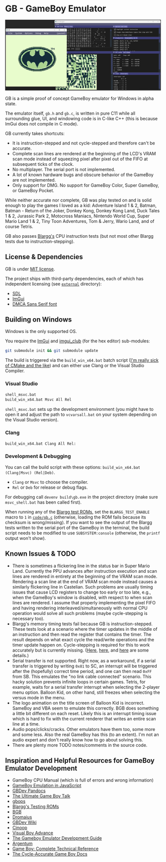 # GB - GameBoy Emulator

![GB Teaser](gb_teaser.png)

GB is a simple proof of concept GameBoy emulator for Windows in alpha state.

The emulator itself, `gb.h` and `gb.c`, is written in pure C11 while all surrounding glue, UI, and windowing code is in C-like C++ (this is because ImGui does not compile in C mode).

GB currently takes shortcuts:

- It is instruction-stepped and not cycle-stepped and therefore can't be accurate.
- Complete scan lines are rendered at the beginning of the LCD's VRAM scan mode instead of squeezing pixel after pixel out of the FIFO at subsequent ticks of the clock.
- No multiplayer. The serial port is not implemented.
- A lot of known hardware bugs and obscure behavior of the GameBoy are not implemented.
- Only support for DMG. No support for GameBoy Color, Super GameBoy, or GameBoy Pocket.

While neither accurate nor complete, GB was play tested on and is solid enough to play the games I loved as a kid: Adventure Island 1 & 2, Batman, Batman - Return of the Joker, Donkey Kong, Donkey Kong Land, Duck Tales 1 & 2, Jurassic Park 2, Motocross Maniacs, Nintendo World Cup, Super Mario Land 1 & 2, Tiny Toon Adventures, Tom & Jerry, Wario Land, and of course Tetris.

GB also passes [Blargg's](https://github.com/retrio/gb-test-roms/tree/master) CPU instruction tests (but not most other Blargg tests due to instruction-stepping).

## License & Dependencies

GB is under [MIT license](LICENSE).

The project ships with third-party dependencies, each of which has independent licensing (see [`external`](external) directory):

- [SDL](https://libsdl.org/)
- [ImGui](https://github.com/ocornut/imgui)
- [DMCA Sans Serif font](https://web.archive.org/web/20210127100531/https://typedesign.netlify.app/dmcasansserif.html)

## Building on Windows

Windows is the only supported OS.

You require the [ImGui](https://github.com/ocornut/imgui) and [imgui_club](https://github.com/ocornut/imgui_club) (for the hex editor) sub-modules:

```bash
git submodule init && git submodule update
```

The build is triggered via the `build_win_x64.bat` batch script ([I'm really sick of CMake and the like](http://www.youtube.com/watch?v=Ee3EtYb8d1o&t=19m45s)) and can either use Clang or the Visual Studio Compiler.

### Visual Studio

```bash
shell_msvc.bat
build_win_x64.bat Msvc All Rel
```

`shell_msvc.bat` sets up the development environment (you might have to open it and adjust the path to `vcvarsall.bat` on your system depending on the Visual Studio version).

### Clang

```bash
build_win_x64.bat Clang All Rel:
```

### Development & Debugging

You can call the build script with these options: `build_win_x64.bat (Clang|Msvc) (Rel|Deb)`.

- `Clang` or `Msvc` to choose the compiler.
- `Rel` or `Deb` for release or debug flags.

For debugging call `devenv build\gb.exe` in the project directory (make sure `msvc_shell.bat` has been called first).

When running any of the [Blargg test ROMs](https://github.com/retrio/gb-test-roms/tree/master), set the `BLARGG_TEST_ENABLE` macro to `1` in [`code/gb.c`](code/gb.c) (otherwise, loading the ROM fails because its checksum is wrong/missing).
If you want to see the output of the Blargg tests written to the serial port of the GameBoy in the terminal, the build script needs to be modified to use `SUBSYSTEM:console` (otherwise, the `printf` output won't show).

## Known Issues & TODO

- There is sometimes a flickering line in the status bar in Super Mario Land.
  Currently the PPU advances after instruction execution and scan lines are rendered in entirety at the beginning of the VRAM scan mode. Rendering a scan line at the end of VRAM scan mode instead causes a similarly flickering line in Castelian.
  Such problems are usually timing issues that cause LCD registers to change too early or too late, e.g., when the GameBoy's window is disabled, with respect to when scan lines are rendered.
  I assume that properly implementing the pixel FIFO and having rendering interleaved/simultaneously with normal CPU operation would solve all such problems (maybe cycle-stepping is necessary too).
- Blargg's memory timing tests fail because GB is instruction-stepped.
  These tests look at a scenario where the timer updates in the middle of an instruction and then read the register that contains the timer.
  The result depends on what exact cycle the read/write operations and the timer update happen on.
  Cycle-stepping is required for this to work accurately but is currently missing.
  ([Here](https://www.reddit.com/r/EmuDev/comments/j4xn0s/gb_how_to_get_correct_memory_timings), [here](https://www.reddit.com/r/EmuDev/comments/pnruwk/gbgbc_passing_all_cputiming_tests), and [here](https://github.com/retrio/gb-test-roms/blob/master/mem_timing/readme.txt) are some details.)
- Serial transfer is not supported.
  Right now, as a workaround, if a serial transfer is triggered by writing `0x81` to SC, an interrupt will be triggered after the (hopefully) correct time period, and one can then read `0xFF` from SB.
  This emulates the "no link cable connected" scenario.
  This hacky solution prevents infinite loops in certain games.
  Tetris, for example, waits for a serial transfer interrupt when selecting the 2-player menu option.
  Balloon Kid, on other hand, still freezes when selecting the versus mode in the menu.
- The logo animation on the title screen of Balloon Kid is incorrect.
  SameBoy and VBA seem to emulate this correctly. BGB does something a little bit different on each reset.
  Likely this is an interrupt timing issue which is hard to fix with the current renderer that writes an entire scan line at a time.
- Audio pops/clicks/cracks.
  Other emulators have them too, some more and some less.
  Also the real GameBoy has this (to an extent).
  I'm not an audio expert and don't really know how to go about solving this.
- There are plenty more TODO notes/comments in the source code.

## Inspiration and Helpful Resources for GameBoy Emulator Development

- GameBoy CPU Manual (which is full of errors and wrong information)
- [GameBoy Emulation in JavaScript](https://imrannazar.com/series/gameboy-emulation-in-javascript)
- [GBDev Pandocs](https://gbdev.io/pandocs)
- [The Ultimate Game Boy Talk](https://www.youtube.com/watch?v=HyzD8pNlpwI)
- [gbops](https://izik1.github.io/gbops)
- [Blargg's Testing ROMs](https://github.com/retrio/gb-test-roms/tree/master)
- [BGB](https://bgb.bircd.org)
- [Dromaius](https://github.com/ThomasRinsma/dromaius)
- [GBDev Wiki](https://gbdev.gg8.se/wiki/articles/Main_Page)
- [Cinoop](https://cturt.github.io/cinoop.html)
- [Visual Boy Advance](https://github.com/visualboyadvance-m/visualboyadvance-m)
- [The Gameboy Emulator Development Guide](https://hacktix.github.io/GBEDG)
- [Argentum](https://github.com/NightShade256/Argentum)
- [Game Boy: Complete Technical Reference](https://github.com/Gekkio/gb-ctr)
- [The Cycle-Accurate Game Boy Docs](https://github.com/AntonioND/giibiiadvance/blob/master/docs/TCAGBD.pdf)

